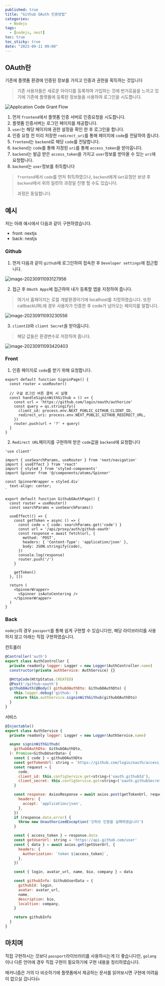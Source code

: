 ```yaml
---
published: true
title: "Github OAuth 인증방법"
categories:
  - Nodejs
tags:
  - [nodejs, nest]
toc: true
toc_sticky: true
date: "2023-09-11 09:00"
---
```


## OAuth란

기존에 플랫폼 환경에 인증된 정보를 가지고 인증과 권한을 획득하는 것입니다

> 기존 사용자들은 새로운 아이디를 등록하여 가입하는 것에 번거로움을 느끼고 있기에 기존에 플랫폼에 등록된 정보들을 사용하여 로그인을 시도합니다.

![Application Code Grant Flow](https://www.kmaschta.me/content/github-oauth-authentication-without-server/authorization_code_grant.png)

1. 먼저 `frontend`에서 플랫폼 인증 서버로 인증요청을 시도합니다.
2. 플랫폼 인증서버는 로그인 페이지를 제공합니다.
3. `user`는 해당 페이지에 권한 설정을 확인 한 후 로그인을 합니다.
4. 인증 요청 전 미리 저장한 `redirect_uri`를 통해  페이지에 `code`를 전달하여 줍니다.
5. `frontend`는 `backend`로 해당 `code`를 전달합니다.
6. `backend`는 `code`를 통해 지정된 `uri`를 통해 `access_token`을 받아옵니다.
7. `backend`는 발급 받은 `access_token`을 가지고 `user`정보를 받아올 수 있는 `uri`에 요청합니다.
8. `backend`는 `user`정보를 취득합니다

> `frontend`에서 `code`를 먼저 취득하였으나,  `backend`에게 `Get`요청만 보낸 후 `backend`에서 위의 일련의 과정일 진행 할 수도 있습니다. 
>
> 과정은 동일합니다.

## 예시

저는 아래 예시에서 다음과 같이 구현하였습니다.

* front: nextjs
* back: nestjs

### Github

1. 먼저 다음과 같이 `github`에 로그인하여 접속한 후 `Developer settings`에 접근합니다.

![image-20230911093127956](../../../assets/images/posts/2023-09-11-post-oauth2/image-20230911093127956.png)

2. 접근 후 `OAuth Apps`에 접근하여 내가 등록할 앱을 지정하여 줍니다.

> 여기서 홈페이지는 로컬 개발환경이기에 localhost를 지정하였습니다. 또한 callbackURL에 경우 사용자가 인증한 후 code가 넘어오는 페이지를 말합니다.

![image-20230911093230556](../../../assets/images/posts/2023-09-11-post-oauth2/image-20230911093230556.png)

3. `clientID`와 `client Secret`을 받아옵니다.

> 해당 값들은 환경변수로 저장하여 줍니다.

![image-20230911093420403](../../../assets/images/posts/2023-09-11-post-oauth2/image-20230911093420403.png)

### Front

1. 인증 페이지로 `code`를 받기 위해 요청합니다.

```tsx
export default function SigninPage() {
  const router = useRouter()
  
  // 구글 로그인 버튼 클릭 시 실행
  const handleSigninWithGithub = () => {
    const url = 'https://github.com/login/oauth/authorize'
    const query = qs.stringify({
      client_id: process.env.NEXT_PUBLIC_GITHUB_CLIENT_ID,
      redirect_uri: process.env.NEXT_PUBLIC_GITHUB_REDIRECT_URL,
    })
    router.push(url + '?' + query)
  }
}
```

2. `Redirect URL`페이지를 구현하여 받은 `code`값을 `backend`에 요청합니다

```tsx
'use client'

import { useSearchParams, useRouter } from 'next/navigation'
import { useEffect } from 'react'
import { styled } from 'styled-components'
import Spinner from '@/components/atoms/Spinner'

const SpinnerWrapper = styled.div`
  text-align: center;
`

export default function GithubOAuthPage() {
  const router = useRouter()
  const searchParams = useSearchParams()

  useEffect(() => {
    const getToken = async () => {
      const code = { code: searchParams.get('code') }
      const url = '/api/proxy/auth/github-oauth'
      const response = await fetch(url, {
        method: 'POST',
        headers: { 'Content-Type': 'application/json' },
        body: JSON.stringify(code),
      })
      console.log(response)
      router.push('/')
    }

    getToken()
  }, [])

  return (
    <SpinnerWrapper>
      <Spinner isAutoCentering />
    </SpinnerWrapper>
  )
}
```

### Back

`nodejs`의 경우 `passport`를 통해 쉽게 구현할 수 있습니다만, 해당 라이브러리를 사용하지 않고 아래는 직접 구현하였습니다.

컨트롤러

```js
@Controller('auth')
export class AuthController {
  private readonly logger: Logger = new Logger(AuthController.name)
  constructor(private authService: AuthService) {}

  @HttpCode(HttpStatus.CREATED)
  @Post('/github-oauth')
  githubOAuth(@Body() githubOAuthDto: GithubOAuthDto) {
    this.logger.debug('github: ')
    return this.authService.signinWithGithub(githubOAuthDto)
  }
}
```

서비스

```js
@Injectable()
export class AuthService {
  private readonly logger: Logger = new Logger(AuthService.name)

  async signinWithGithub(
    githubOAuthDto: GithubOAuthDto,
  ): Promise<GithubUserData> {
    const { code } = githubOAuthDto
    const getTokenUrl: string = `https://github.com/login/oauth/access_token`
    const request = {
      code,
      client_id: this.configService.get<string>('oauth.githubId'),
      client_secret: this.configService.get<string>('oauth.githubSecret'),
    }

    const response: AxiosResponse = await axios.post(getTokenUrl, request, {
      headers: {
        accept: 'application/json',
      },
    })
    if (response.data.error) {
      throw new UnauthorizedException('깃허브 인증을 실패하였습니다')
    }

    const { access_token } = response.data
    const getUserUrl: string = 'https://api.github.com/user'
    const { data } = await axios.get(getUserUrl, {
      headers: {
        Authorization: `token ${access_token}`,
      },
    })

    const { login, avatar_url, name, bio, company } = data

    const githubInfo: GithubUserData = {
      githubId: login,
      avatar: avatar_url,
      name,
      description: bio,
      localtion: company,
    }

    return githubInfo
  }
}
```

## 마치며

직접 구현하시는 것보다 `passport`라이브러리를 사용하시는게 더 좋습니다만, `golang`이나 다른 언어에 경우 직접 구현이 필요하기에 구현 내용을 정리하였습니다.

매커니즘은 거의 다 비슷하기에 플랫폼에서 제공하는 문서를 읽어보시면 구현에 어려움이 없으실 겁니다👍
